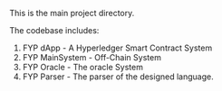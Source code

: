 This is the main project directory.

The codebase includes:
1. FYP  dApp - A Hyperledger Smart Contract System
2. FYP MainSystem - Off-Chain System
3. FYP Oracle - The oracle System
4. FYP Parser - The parser of the designed language. 
